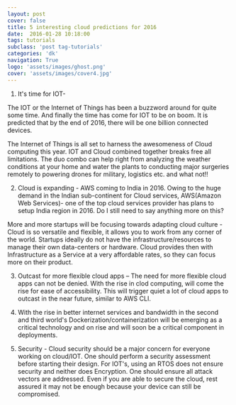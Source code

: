 ```yaml
---
layout: post
cover: false
title: 5 interesting cloud predictions for 2016
date:  2016-01-28 10:18:00
tags: tutorials
subclass: 'post tag-tutorials'
categories: 'dk'
navigation: True
logo: 'assets/images/ghost.png'
cover: 'assets/images/cover4.jpg'
---
```


1. It's time for IOT-

The IOT or the Internet of Things has been a buzzword around for quite some time. And finally the time has come for IOT to be on boom. It is predicted that by the end of 2016, there will be one billion connected devices.

The Internet of Things is all set to harness the awesomeness of Cloud computing this year. IOT and Cloud combined together breaks free all limitations. The duo combo can help right from analyzing the weather conditions at your home and water the plants to conducting major surgeries remotely to powering drones for military, logistics etc. and what not!!

2. Cloud is expanding - AWS coming to India in 2016. Owing to the huge demand in the Indian sub-continent for Cloud services, AWS(Amazon Web Services)- one of the top cloud services provider has plans to setup India region in 2016. Do I still need to say anything more on this?

More and more startups will be focusing towards adapting cloud culture - Cloud is so versatile and flexible, it allows you to work from any corner of the world. Startups ideally do not have the infrastructure/resources to manage their own data-centers or hardware. Cloud provides then with Infrastructure as a Service at a very affordable rates, so they can focus more on their product.

3. Outcast for more flexible cloud apps – The need for more flexible cloud apps can not be denied. With the rise in clod computing, will come the rise for ease of accessibility. This will trigger quiet a lot of cloud apps to outcast in the near future, similar to AWS CLI.

4. With the rise in better internet services and bandwidth in the second and third world's Dockerization/containerization will be emerging as a critical technology and on rise and will soon be a critical component in deployments.

5. Security - Cloud security should be a major concern for everyone working on cloud/IOT. One should perform a security assessment before starting their design. For IOT's, using an RTOS does not ensure security and neither does Encryption. One should ensure all attack vectors are addressed. Even if you are able to secure the cloud, rest assured it may not be enough because your device can still be compromised.